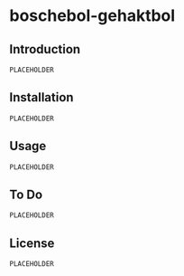 # boschebol-gehaktbol

## Introduction
`PLACEHOLDER`

## Installation
`PLACEHOLDER`

## Usage
`PLACEHOLDER`

## To Do
`PLACEHOLDER`

## License
`PLACEHOLDER`